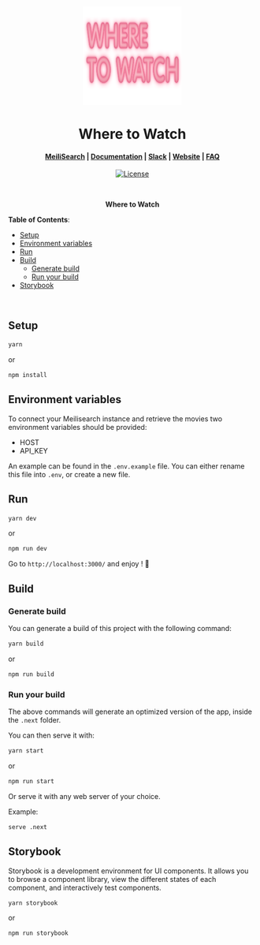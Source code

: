<p align="center">
  <img src="public/images/logo-light-mode.svg" alt="MeiliSearch logo" width="200" height="200" />
</p>

<h1 align="center">Where to Watch</h1>

<h4 align="center">
  <a href="https://github.com/meilisearch/MeiliSearch">MeiliSearch</a> |
  <a href="https://docs.meilisearch.com">Documentation</a> |
  <a href="https://slack.meilisearch.com">Slack</a> |
  <a href="https://www.meilisearch.com">Website</a> |
  <a href="https://docs.meilisearch.com/faq">FAQ</a>
</h4>

<p align="center">
  <a href="https://github.com/meilisearch/demo-movies/blob/main/LICENCE"><img src="https://img.shields.io/badge/license-MIT-informational" alt="License"></a>
</p>
<br/>

<p align="center" style="font-weight:bold;" >Where to Watch</p>

**Table of Contents**:

- [Setup](#setup)
- [Environment variables](#environment-variables)
- [Run](#run)
- [Build](#build)
  - [Generate build](#generate-build)
  - [Run your build](#run-your-build)
- [Storybook](#storybook)

<br/>

## Setup

```bash
yarn
```

or

```bash
npm install
```

## Environment variables

To connect your Meilisearch instance and retrieve the movies two environment variables should be provided:

- HOST
- API_KEY

An example can be found in the `.env.example` file. You can either rename this file into `.env`, or create a new file.

## Run

```bash
yarn dev
```

or

```bash
npm run dev
```

Go to `http://localhost:3000/` and enjoy ! 🎉

## Build

### Generate build

You can generate a build of this project with the following command:

```bash
yarn build
```

or

```bash
npm run build
```

### Run your build

The above commands will generate an optimized version of the app, inside the `.next` folder.

You can then serve it with:

```bash
yarn start
```

or

```bash
npm run start
```

Or serve it with any web server of your choice.

Example:

```bash
serve .next
```

## Storybook

Storybook is a development environment for UI components. It allows you to browse a component library, view the different states of each component, and interactively test components.

```bash
yarn storybook
```

or

```bash
npm run storybook
```

